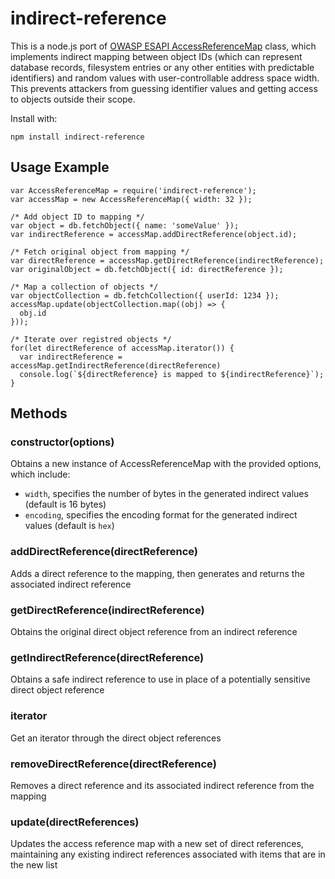 # indirect-reference
This is a node.js port of
[OWASP ESAPI AccessReferenceMap](https://static.javadoc.io/org.owasp.esapi/esapi/2.0.1/org/owasp/esapi/AccessReferenceMap.html)
class, which implements indirect mapping between object IDs (which can represent
database records, filesystem entries or any other entities with predictable
identifiers) and random values with user-controllable address space width.
This prevents attackers from guessing identifier values and getting access to
objects outside their scope.

Install with:
```
npm install indirect-reference
```
## Usage Example
```
var AccessReferenceMap = require('indirect-reference');
var accessMap = new AccessReferenceMap({ width: 32 });

/* Add object ID to mapping */
var object = db.fetchObject({ name: 'someValue' });
var indirectReference = accessMap.addDirectReference(object.id);

/* Fetch original object from mapping */
var directReference = accessMap.getDirectReference(indirectReference);
var originalObject = db.fetchObject({ id: directReference });

/* Map a collection of objects */
var objectCollection = db.fetchCollection({ userId: 1234 });
accessMap.update(objectCollection.map((obj) => {
  obj.id
}));

/* Iterate over registred objects */
for(let directReference of accessMap.iterator()) {
  var indirectReference = accessMap.getIndirectReference(directReference)
  console.log(`${directReference} is mapped to ${indirectReference}`);
}
```
## Methods
### constructor(options)
Obtains a new instance of AccessReferenceMap with the provided options, which include:
* `width`, specifies the number of bytes in the generated indirect values (default is 16 bytes)
* `encoding`, specifies the encoding format for the generated indirect values (default is `hex`)

### addDirectReference(directReference)
Adds a direct reference to the mapping, then generates and returns the associated indirect reference
### getDirectReference(indirectReference)
Obtains the original direct object reference from an indirect reference
### getIndirectReference(directReference)
Obtains a safe indirect reference to use in place of a potentially sensitive direct object reference
### iterator
Get an iterator through the direct object references
### removeDirectReference(directReference)
Removes a direct reference and its associated indirect reference from the mapping
### update(directReferences)
Updates the access reference map with a new set of direct references, maintaining any existing indirect
references associated with items that are in the new list
